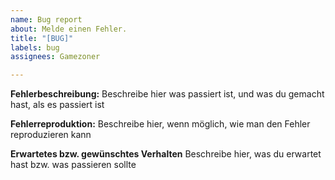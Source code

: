 ```yaml
---
name: Bug report
about: Melde einen Fehler.
title: "[BUG]"
labels: bug
assignees: Gamezoner

---
```


**Fehlerbeschreibung:**
Beschreibe hier was passiert ist, und was du gemacht hast, als es passiert ist

**Fehlerreproduktion:**
Beschreibe hier, wenn möglich, wie man den Fehler reproduzieren kann

**Erwartetes bzw. gewünschtes Verhalten**
Beschreibe hier, was du erwartet hast bzw. was passieren sollte
